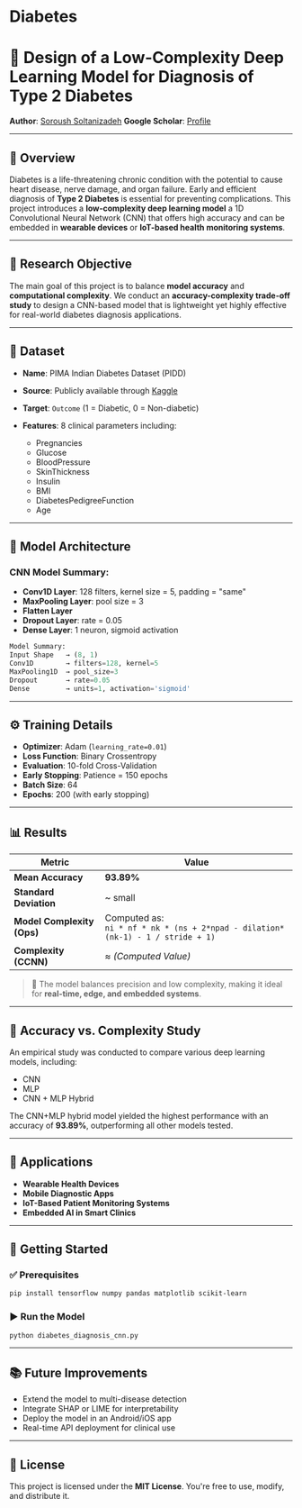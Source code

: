 # Diabetes

# 🤖 Design of a Low-Complexity Deep Learning Model for Diagnosis of Type 2 Diabetes

**Author**: [Soroush Soltanizadeh](https://www.linkedin.com/in/soroush-soltanizadeh-1136892b6/)
**Google Scholar**: [Profile](https://scholar.google.com/citations?user=ARKNJYwAAAAJ&hl=en)

---

## 📌 Overview

Diabetes is a life-threatening chronic condition with the potential to cause heart disease, nerve damage, and organ failure. Early and efficient diagnosis of **Type 2 Diabetes** is essential for preventing complications. This project introduces a **low-complexity deep learning model** a 1D Convolutional Neural Network (CNN) that offers high accuracy and can be embedded in **wearable devices** or **IoT-based health monitoring systems**.

---

## 🧪 Research Objective

The main goal of this project is to balance **model accuracy** and **computational complexity**. We conduct an **accuracy-complexity trade-off study** to design a CNN-based model that is lightweight yet highly effective for real-world diabetes diagnosis applications.

---

## 📁 Dataset

* **Name**: PIMA Indian Diabetes Dataset (PIDD)
* **Source**: Publicly available through [Kaggle](https://www.kaggle.com/datasets/uciml/pima-indians-diabetes-database)
* **Target**: `Outcome` (1 = Diabetic, 0 = Non-diabetic)
* **Features**: 8 clinical parameters including:

  * Pregnancies
  * Glucose
  * BloodPressure
  * SkinThickness
  * Insulin
  * BMI
  * DiabetesPedigreeFunction
  * Age

---

## 🧠 Model Architecture

### CNN Model Summary:

* **Conv1D Layer**: 128 filters, kernel size = 5, padding = "same"
* **MaxPooling Layer**: pool size = 3
* **Flatten Layer**
* **Dropout Layer**: rate = 0.05
* **Dense Layer**: 1 neuron, sigmoid activation

```python
Model Summary:
Input Shape   → (8, 1)
Conv1D        → filters=128, kernel=5
MaxPooling1D  → pool_size=3
Dropout       → rate=0.05
Dense         → units=1, activation='sigmoid'
```

---

## ⚙️ Training Details

* **Optimizer**: Adam (`learning_rate=0.01`)
* **Loss Function**: Binary Crossentropy
* **Evaluation**: 10-fold Cross-Validation
* **Early Stopping**: Patience = 150 epochs
* **Batch Size**: 64
* **Epochs**: 200 (with early stopping)

---

## 📊 Results

| Metric                     | Value                                                                             |
| -------------------------- | --------------------------------------------------------------------------------- |
| **Mean Accuracy**          | **93.89%**                                                                        |
| **Standard Deviation**     | \~ small                                                                          |
| **Model Complexity (Ops)** | Computed as:<br>`ni * nf * nk * (ns + 2*npad - dilation*(nk-1) - 1 / stride + 1)` |
| **Complexity (CCNN)**      | ≈ *(Computed Value)*                                                              |

> 🧠 The model balances precision and low complexity, making it ideal for **real-time, edge, and embedded systems**.

---

## 🔁 Accuracy vs. Complexity Study

An empirical study was conducted to compare various deep learning models, including:

* CNN
* MLP
* CNN + MLP Hybrid

The CNN+MLP hybrid model yielded the highest performance with an accuracy of **93.89%**, outperforming all other models tested.

---

## 🧬 Applications

* **Wearable Health Devices**
* **Mobile Diagnostic Apps**
* **IoT-Based Patient Monitoring Systems**
* **Embedded AI in Smart Clinics**

---

## 🚀 Getting Started

### ✅ Prerequisites

```bash
pip install tensorflow numpy pandas matplotlib scikit-learn
```

### ▶️ Run the Model

```bash
python diabetes_diagnosis_cnn.py
```

---

## 📚 Future Improvements

* Extend the model to multi-disease detection
* Integrate SHAP or LIME for interpretability
* Deploy the model in an Android/iOS app
* Real-time API deployment for clinical use

---

## 📜 License

This project is licensed under the **MIT License**. You're free to use, modify, and distribute it.

